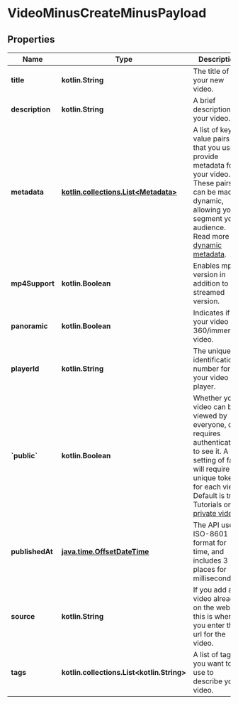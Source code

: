 
# VideoMinusCreateMinusPayload

## Properties
Name | Type | Description | Notes
------------ | ------------- | ------------- | -------------
**title** | **kotlin.String** | The title of your new video. | 
**description** | **kotlin.String** | A brief description of your video. |  [optional]
**metadata** | [**kotlin.collections.List&lt;Metadata&gt;**](Metadata.md) | A list of key value pairs that you use to provide metadata for your video. These pairs can be made dynamic, allowing you to segment your audience. Read more on [dynamic metadata](https://api.video/blog/endpoints/dynamic-metadata). |  [optional]
**mp4Support** | **kotlin.Boolean** | Enables mp4 version in addition to streamed version. |  [optional]
**panoramic** | **kotlin.Boolean** | Indicates if your video is a 360/immersive video. |  [optional]
**playerId** | **kotlin.String** | The unique identification number for your video player. |  [optional]
**&#x60;public&#x60;** | **kotlin.Boolean** | Whether your video can be viewed by everyone, or requires authentication to see it. A setting of false will require a unique token for each view. Default is true. Tutorials on [private videos](https://api.video/blog/endpoints/private-videos). |  [optional]
**publishedAt** | [**java.time.OffsetDateTime**](java.time.OffsetDateTime.md) | The API uses ISO-8601 format for time, and includes 3 places for milliseconds. |  [optional]
**source** | **kotlin.String** | If you add a video already on the web, this is where you enter the url for the video. |  [optional]
**tags** | **kotlin.collections.List&lt;kotlin.String&gt;** | A list of tags you want to use to describe your video. |  [optional]



